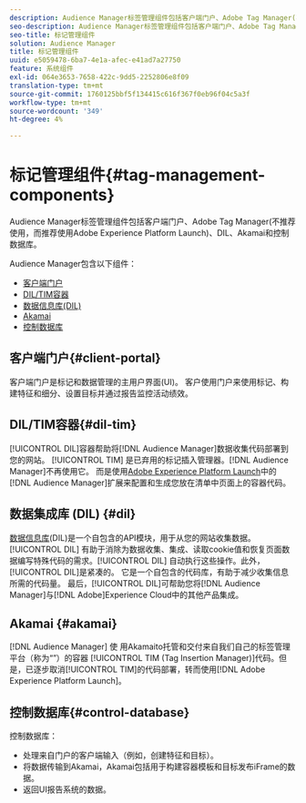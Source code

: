 ```yaml
---
description: Audience Manager标签管理组件包括客户端门户、Adobe Tag Manager(不推荐使用，而推荐使用Adobe Experience Platform Launch)、DIL、Akamai和控制数据库。
seo-description: Audience Manager标签管理组件包括客户端门户、Adobe Tag Manager(不推荐使用，而推荐使用Adobe Experience Platform Launch)、DIL、Akamai和控制数据库。
seo-title: 标记管理组件
solution: Audience Manager
title: 标记管理组件
uuid: e5059478-6ba7-4e1a-afec-e41ad7a27750
feature: 系统组件
exl-id: 064e3653-7658-422c-9dd5-2252806e8f09
translation-type: tm+mt
source-git-commit: 1760125bbf5f134415c616f367f0eb96f04c5a3f
workflow-type: tm+mt
source-wordcount: '349'
ht-degree: 4%

---
```


# 标记管理组件{#tag-management-components}

Audience Manager标签管理组件包括客户端门户、Adobe Tag Manager(不推荐使用，而推荐使用Adobe Experience Platform Launch)、DIL、Akamai和控制数据库。

<!-- 

c_comptag.xml

 -->

Audience Manager包含以下组件：

* [客户端门户](../../reference/system-components/components-tag-management.md#client-portal)
* [DIL/TIM容器](../../reference/system-components/components-tag-management.md#dil-tim)
* [数据信息库(DIL)](../../reference/system-components/components-tag-management.md#dil)
* [Akamai](../../reference/system-components/components-tag-management.md#akamai)
* [控制数据库](../../reference/system-components/components-tag-management.md#control-database)

## 客户端门户{#client-portal}

客户端门户是标记和数据管理的主用户界面(UI)。 客户使用门户来使用标记、构建特征和细分、设置目标并通过报告监控活动绩效。

## DIL/TIM容器{#dil-tim}

[!UICONTROL DIL]容器帮助将[!DNL Audience Manager]数据收集代码部署到您的网站。 [!UICONTROL TIM] 是已弃用的标记插入管理器。[!DNL Audience Manager]不再使用它。 而是使用[Adobe Experience Platform Launch](https://experienceleague.adobe.com/docs/launch/using/extensions-ref/adobe-extension/audience-manager/overview.html)中的[!DNL Audience Manager]扩展来配置和生成您放在清单中页面上的容器代码。

## 数据集成库 (DIL) {#dil}

[数据信息库](../../dil/dil-overview.md)(DIL)是一个自包含的API模块，用于从您的网站收集数据。 [!UICONTROL DIL] 有助于消除为数据收集、集成、读取cookie值和恢复页面数据编写特殊代码的需求。[!UICONTROL DIL] 自动执行这些操作。此外，[!UICONTROL DIL]是紧凑的。 它是一个自包含的代码库，有助于减少收集信息所需的代码量。 最后，[!UICONTROL DIL]可帮助您将[!DNL Audience Manager]与[!DNL Adobe]Experience Cloud中的其他产品集成。

## Akamai {#akamai}

[!DNL Audience Manager] 使 [](https://www.akamai.com/us/en/about/) 用Akamaito托管和交付来自我们自己的标签管理平台（称为“”）的容器 [!UICONTROL TIM (Tag Insertion Manager)]代码。但是，已逐步取消[!UICONTROL TIM]的代码部署，转而使用[!DNL Adobe Experience Platform Launch]。

## 控制数据库{#control-database}

控制数据库：

* 处理来自门户的客户端输入（例如，创建特征和目标）。
* 将数据传输到Akamai，Akamai包括用于构建容器模板和目标发布iFrame的数据。
* 返回UI报告系统的数据。
